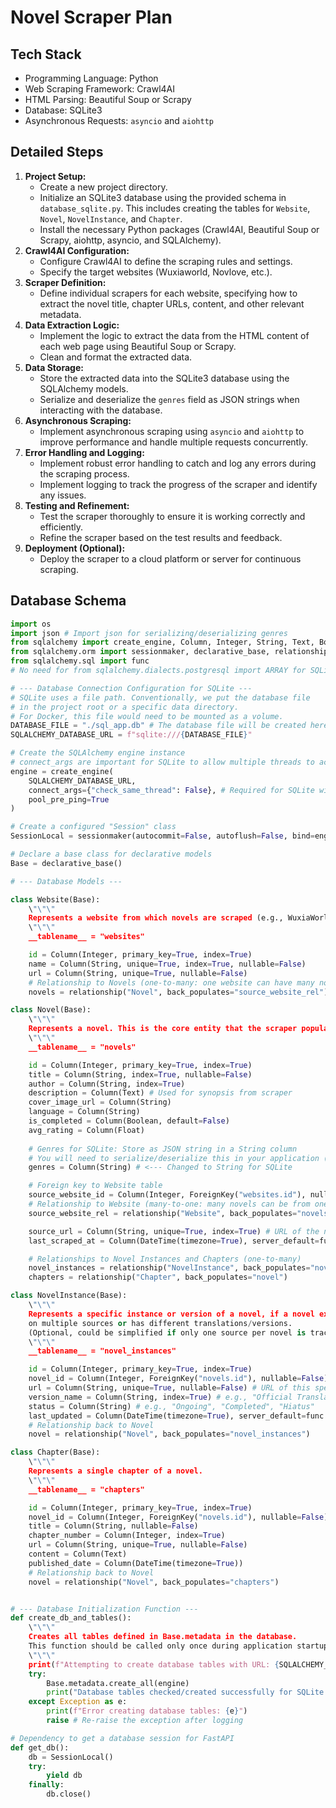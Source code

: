 # Novel Scraper Plan

## Tech Stack

*   Programming Language: Python
*   Web Scraping Framework: Crawl4AI
*   HTML Parsing: Beautiful Soup or Scrapy
*   Database: SQLite3
*   Asynchronous Requests: `asyncio` and `aiohttp`

## Detailed Steps

1.  **Project Setup:**
    *   Create a new project directory.
    *   Initialize an SQLite3 database using the provided schema in `database_sqlite.py`. This includes creating the tables for `Website`, `Novel`, `NovelInstance`, and `Chapter`.
    *   Install the necessary Python packages (Crawl4AI, Beautiful Soup or Scrapy, aiohttp, asyncio, and SQLAlchemy).
2.  **Crawl4AI Configuration:**
    *   Configure Crawl4AI to define the scraping rules and settings.
    *   Specify the target websites (Wuxiaworld, Novlove, etc.).
3.  **Scraper Definition:**
    *   Define individual scrapers for each website, specifying how to extract the novel title, chapter URLs, content, and other relevant metadata.
4.  **Data Extraction Logic:**
    *   Implement the logic to extract the data from the HTML content of each web page using Beautiful Soup or Scrapy.
    *   Clean and format the extracted data.
5.  **Data Storage:**
    *   Store the extracted data into the SQLite3 database using the SQLAlchemy models.
    *   Serialize and deserialize the `genres` field as JSON strings when interacting with the database.
6.  **Asynchronous Scraping:**
    *   Implement asynchronous scraping using `asyncio` and `aiohttp` to improve performance and handle multiple requests concurrently.
7.  **Error Handling and Logging:**
    *   Implement robust error handling to catch and log any errors during the scraping process.
    *   Implement logging to track the progress of the scraper and identify any issues.
8.  **Testing and Refinement:**
    *   Test the scraper thoroughly to ensure it is working correctly and efficiently.
    *   Refine the scraper based on the test results and feedback.
9.  **Deployment (Optional):**
    *   Deploy the scraper to a cloud platform or server for continuous scraping.

## Database Schema

```python
import os
import json # Import json for serializing/deserializing genres
from sqlalchemy import create_engine, Column, Integer, String, Text, Boolean, Float, DateTime, ForeignKey
from sqlalchemy.orm import sessionmaker, declarative_base, relationship
from sqlalchemy.sql import func
# No need for from sqlalchemy.dialects.postgresql import ARRAY for SQLite

# --- Database Connection Configuration for SQLite ---
# SQLite uses a file path. Conventionally, we put the database file
# in the project root or a specific data directory.
# For Docker, this file would need to be mounted as a volume.
DATABASE_FILE = "./sql_app.db" # The database file will be created here
SQLALCHEMY_DATABASE_URL = f"sqlite:///{DATABASE_FILE}"

# Create the SQLAlchemy engine instance
# connect_args are important for SQLite to allow multiple threads to access it
engine = create_engine(
    SQLALCHEMY_DATABASE_URL,
    connect_args={"check_same_thread": False}, # Required for SQLite with multiple threads/requests
    pool_pre_ping=True
)

# Create a configured "Session" class
SessionLocal = sessionmaker(autocommit=False, autoflush=False, bind=engine)

# Declare a base class for declarative models
Base = declarative_base()

# --- Database Models ---

class Website(Base):
    \"\"\"
    Represents a website from which novels are scraped (e.g., WuxiaWorld).
    \"\"\"
    __tablename__ = "websites"

    id = Column(Integer, primary_key=True, index=True)
    name = Column(String, unique=True, index=True, nullable=False)
    url = Column(String, unique=True, nullable=False)
    # Relationship to Novels (one-to-many: one website can have many novels)
    novels = relationship("Novel", back_populates="source_website_rel")

class Novel(Base):
    \"\"\"
    Represents a novel. This is the core entity that the scraper populates.
    \"\"\"
    __tablename__ = "novels"

    id = Column(Integer, primary_key=True, index=True)
    title = Column(String, index=True, nullable=False)
    author = Column(String, index=True)
    description = Column(Text) # Used for synopsis from scraper
    cover_image_url = Column(String)
    language = Column(String)
    is_completed = Column(Boolean, default=False)
    avg_rating = Column(Float)
    
    # Genres for SQLite: Store as JSON string in a String column
    # You will need to serialize/deserialize this in your application (e.g., Pydantic models, CRUD)
    genres = Column(String) # <--- Changed to String for SQLite

    # Foreign key to Website table
    source_website_id = Column(Integer, ForeignKey("websites.id"), nullable=False)
    # Relationship to Website (many-to-one: many novels can be from one website)
    source_website_rel = relationship("Website", back_populates="novels")

    source_url = Column(String, unique=True, index=True) # URL of the novel's main page on the source website
    last_scraped_at = Column(DateTime(timezone=True), server_default=func.now(), onupdate=func.now())

    # Relationships to Novel Instances and Chapters (one-to-many)
    novel_instances = relationship("NovelInstance", back_populates="novel")
    chapters = relationship("Chapter", back_populates="novel")

class NovelInstance(Base):
    \"\"\"
    Represents a specific instance or version of a novel, if a novel exists
    on multiple sources or has different translations/versions.
    (Optional, could be simplified if only one source per novel is tracked).
    \"\"\"
    __tablename__ = "novel_instances"

    id = Column(Integer, primary_key=True, index=True)
    novel_id = Column(Integer, ForeignKey("novels.id"), nullable=False)
    url = Column(String, unique=True, nullable=False) # URL of this specific instance
    version_name = Column(String, index=True) # e.g., "Official Translation", "Fan Translation"
    status = Column(String) # e.g., "Ongoing", "Completed", "Hiatus"
    last_updated = Column(DateTime(timezone=True), server_default=func.now())
    # Relationship back to Novel
    novel = relationship("Novel", back_populates="novel_instances")

class Chapter(Base):
    \"\"\"
    Represents a single chapter of a novel.
    \"\"\"
    __tablename__ = "chapters"

    id = Column(Integer, primary_key=True, index=True)
    novel_id = Column(Integer, ForeignKey("novels.id"), nullable=False)
    title = Column(String, nullable=False)
    chapter_number = Column(Integer, index=True)
    url = Column(String, unique=True, nullable=False)
    content = Column(Text)
    published_date = Column(DateTime(timezone=True))
    # Relationship back to Novel
    novel = relationship("Novel", back_populates="chapters")


# --- Database Initialization Function ---
def create_db_and_tables():
    \"\"\"
    Creates all tables defined in Base.metadata in the database.
    This function should be called only once during application startup.
    \"\"\"
    print(f"Attempting to create database tables with URL: {SQLALCHEMY_DATABASE_URL}")
    try:
        Base.metadata.create_all(engine)
        print("Database tables checked/created successfully for SQLite.")
    except Exception as e:
        print(f"Error creating database tables: {e}")
        raise # Re-raise the exception after logging

# Dependency to get a database session for FastAPI
def get_db():
    db = SessionLocal()
    try:
        yield db
    finally:
        db.close()